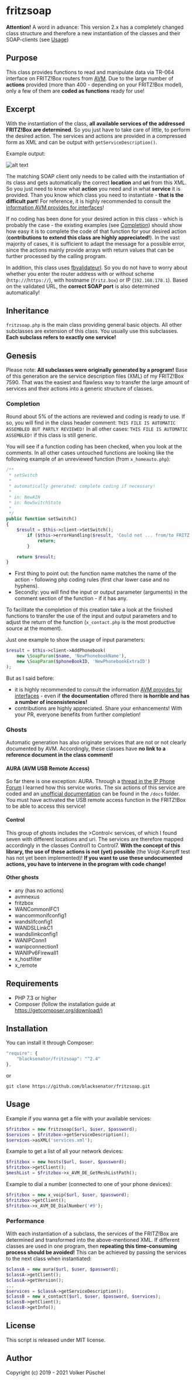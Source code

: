 # fritzsoap

**Attention!** A word in advance: This version 2.x has a completely changed class structure and therefore a new instantiation of the classes and their SOAP-clients (see [Usage](#usage))

## Purpose

This class provides functions to read and manipulate data via TR-064 interface on FRITZ!Box routers from [AVM](https://en.avm.de/).
Due to the large number of **actions** provided (more than 400 - depending on your FRITZ!Box model), only a few of them are **coded as functions** ready for use!

## Excerpt

With the instantiation of the class, **all available services of the addressed FRITZ!Box are determined**. So you just have to take care of little, to perform the desired action.
The services and actions are provided in a compressed form as XML and can be output with `getServiceDescription()`.

Example output:

![alt text](assets/services_xml.jpg "overview of services and actions")

The matching SOAP client only needs to be called with the instantiation of its class and gets automatically the correct **location** and **uri** from this XML.
So you just need to know what **action** you need and in what **service** it is provided. Than  you know which class you need to instantiate - **that is the difficult part**!
For reference, it is highly recommended to consult the [information AVM provides for interfaces](https://avm.de/service/schnittstellen/)!

If no coding has been done for your desired action in this class - which is probably the case - the existing examples (see [Completion](#completion)) should show how easy it is to complete the code of that function for your desired action (**contributions to extend this class are highly appreciated!**).
In the vast majority of cases, it is sufficient to adapt the message for a possible error, since the actions mainly provide arrays with return values that can be further processed by the calling program.

In addition, this class uses [fbvalidateurl](https://packagist.org/packages/blacksenator/fbvalidateurl). So you do not have to worry about whether you enter the router address with or without scheme (`http://`/`https://`), with hostname (`fritz.box`) or IP (`192.168.178.1`). Based on the validated URL, the **correct SOAP port** is also determined automatically!

## Inheritance

`fritzsoap.php` is the main class providing general basic objects. All other subclasses are extension of this class. You usually use this subclasses. **Each subclass refers to exactly one service!**

## Genesis

Please note: **All subclasses were originally generated by a program!**
Base of this generation are the service description files (XML) of my FRITZ!Box 7590. That was the easiest and flawless way to transfer the large amount of services and their actions into a generic structure of classes.

### Completion

Round about 5% of the actions are reviewed and coding is ready to use. If so, you will find in the class header comment:
`THIS FILE IS AUTOMATIC ASSEMBLED BUT PARTLY REVIEWED!`
In all other cases:
`THIS FILE IS AUTOMATIC ASSEMBLED!`
if this class is still generic.

You will see if a function coding has been checked, when you look at the comments. In all other cases untouched functions are looking like the following example of an unreviewed function (from `x_homeauto.php`):

```PHP
/**
 * setSwitch
 *
 * automatically generated; complete coding if necessary!
 *
 * in: NewAIN
 * in: NewSwitchState
 *
 */
public function setSwitch()
{
    $result = $this->client->SetSwitch();
        if ($this->errorHandling($result, 'Could not ... from/to FRITZ!Box')) {
            return;
        }

    return $result;
}
```

* First thing to point out: the function name matches the name of the action - following php coding rules (first char lower case and no hyphens).
* Secondly: you will find the input or output parameter (arguments) in the comment section of the function - if it has any.

To facilitate the completion of this creation take a look at the finished functions to transfer the use of the input and output parameters and to adjust the return of the function (`x_contact.php` is the most productive source at the moment).

Just one example to show the usage of input parameters:

```PHP
$result = $this->client->AddPhonebook(
    new \SoapParam($name, 'NewPhonebookName'),
    new \SoapParam($phoneBookID, 'NewPhonebookExtraID')
);
```

But as I said before:

* it is highly recommended to consult the information [AVM provides for interfaces](https://avm.de/service/schnittstellen/) -  even if **the documentation** offered there **is horrible and has a number of inconsistencies!**
* contributions are highly appreciated. Share your enhancements! With your PR, everyone benefits from further completion!

### Ghosts

Automatic generation has also originate services that are not or not clearly documented by AVM. Accordingly, these classes have **no link to a reference document in the class comment!**

#### AURA (AVM USB Remote Access)

So far there is one exception: AURA. Through a [thread in the IP Phone Forum](https://www.ip-phone-forum.de/threads/v0-4-1-30-09-2009-fritzboxnet-net-bibliothek-f%C3%BCr-fritz-box.190718/) I learned how this service works. The six actions of this service are coded and an [unofficial documentation](docs/auraSCPD.pdf) can be found in the `/docs` folder.
You must have activated the USB remote access function in the FRITZ!Box to be able to access this service!

#### Control

This group of ghosts includes the >Control< services, of which I found seven with different locations and uri. The services are therefore mapped accordingly in the classes Control1 to Control7. **With the concept of this library, the use of these actions is not (yet) possible** (the Voigt-Kampff test has not yet been implemented)! **If you want to use these undocumented actions, you have to intervene in the program with code change!**

#### Other ghosts

* any (has no actions)
* avmnexus
* fritzbox
* WANCommonIFC1
* wancommonifconfig1
* wandslifconfig1
* WANDSLLinkC1
* wandsllinkconfig1
* WANIPConn1
* wanipconnection1
* WANIPv6Firewall1
* x_hostfilter
* x_remote

## Requirements

* PHP 7.3 or higher
* Composer (follow the installation guide at <https://getcomposer.org/download/)>

## Installation

You can install it through Composer:

```js
"require": {
    "blacksenator/fritzsoap": "^2.4"
},
```

or

```console
git clone https://github.com/blacksenator/fritzsoap.git
```

## Usage

Example if you wanna get a file with your available services:

```PHP
$fritzbox = new fritzsoap($url, $user, $password);
$services = $fritzbox->getServiceDescription();
$services->asXML('services.xml');
```

Example to get a list of all your network devices:

```PHP
$fritzbox = new hosts($url, $user, $password);
$fritzbox->getClient();
$meshList = $fritzbox->x_AVM_DE_GetMeshListPath();
```

Example to dial a number (connected to one of your phone devices):

```PHP
$fritzbox = new x_voip($url, $user, $password);
$fritzbox->getClient();
$fritzbox->x_AVM_DE_DialNumber('#9');
```

### Performance

With each instantiation of a subclass, the services of the FRITZ!Box are determined and transformed into the above-mentioned XML. If different classes are used in one program, then **repeating this time-consuming process should be avoided!**
This can be achieved by passing the services to the next class when instantiated:

```PHP
$classA = new aura($url, $user, $password);
$classA->getClient();
$classA->getVersion();
...
$services = $classA->getServiceDescription();
$classB = new x_contact($url, $user, $password, $services);
$classB->getClient();
$classB->getInfo();
```

## License

This script is released under MIT license.

## Author

Copyright (c) 2019 - 2021 Volker Püschel
